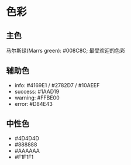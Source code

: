 # 色彩

## 主色

马尔斯绿(Marrs green): #008C8C; 最受欢迎的色彩

## 辅助色

* info: #4169E1 / #2782D7 / #10AEEF
* success: #1AAD19
* warning: #FFBE00
* error: #D84E43

## 中性色

* #4D4D4D
* #888888
* #AAAAAA
* #F1F1F1
